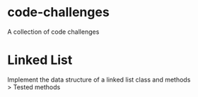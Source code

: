 # code-challenges
A collection of code challenges

# Linked List
Implement the data structure of a linked list class and methods<br />>
Tested methods
